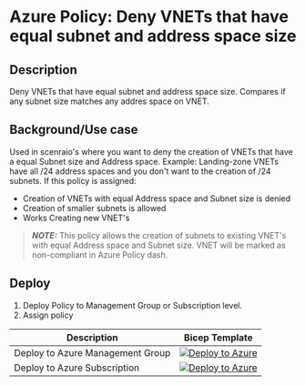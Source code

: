 # Azure Policy: Deny VNETs that have equal subnet and address space size

## Description

Deny VNETs that have equal subnet and address space size. Compares if any subnet size matches any addres space on VNET.

## Background/Use case

Used in scenraio's where you want to deny the creation of VNETs that have a equal Subnet size and Address space.
Example: Landing-zone VNETs have all /24 address spaces and you don't want to the creation of /24 subnets.
If this policy is assigned:

- Creation of VNETs with equal Address space and Subnet size is denied
- Creation of smaller subnets is allowed
- Works Creating new VNET's

> **_NOTE:_** This policy allows the creation of subnets to existing VNET's with equal Address space and Subnet size. VNET will be marked as non-compliant in Azure Policy dash.

## Deploy

1. Deploy Policy to Management Group or Subscription level.
2. Assign policy

| Description | Bicep Template |
|---|---|
| Deploy to Azure Management Group| [![Deploy to Azure](https://aka.ms/deploytoazurebutton)](https://portal.azure.com/#create/Microsoft.Template/uri/https%3A%2F%2Fraw.githubusercontent.com%2FPieterbasNagengast%2FAzurePolicy-DenyEqualSubnetSizeAndAddressSpace%2Fmain%2FSubnetNotEqualToAddressSpace-MgmtGrp.json)|
| Deploy to Azure Subscription | [![Deploy to Azure](https://aka.ms/deploytoazurebutton)](https://portal.azure.com/#create/Microsoft.Template/uri/https%3A%2F%2Fraw.githubusercontent.com%2FPieterbasNagengast%2FAzurePolicy-DenyEqualSubnetSizeAndAddressSpace%2Fmain%2FSubnetNotEqualToAddressSpace-Sub.json)|
